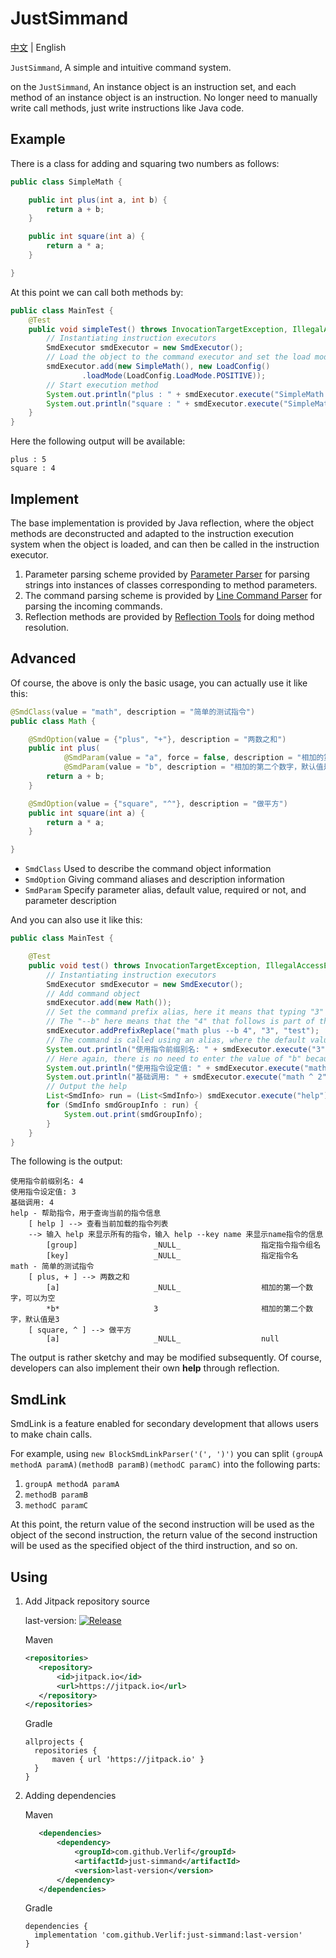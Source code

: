 # JustSimmand

[中文](readme_cn.md) | English

`JustSimmand`, A simple and intuitive command system.

on the `JustSimmand`, An instance object is an instruction set, and each method of an instance object is an instruction.
No longer need to manually write call methods, just write instructions like Java code.

## Example

There is a class for adding and squaring two numbers as follows:

```java
public class SimpleMath {

    public int plus(int a, int b) {
        return a + b;
    }

    public int square(int a) {
        return a * a;
    }

}
```

At this point we can call both methods by:

```java
public class MainTest {
    @Test
    public void simpleTest() throws InvocationTargetException, IllegalAccessException, NoSuchMethodException {
        // Instantiating instruction executors
        SmdExecutor smdExecutor = new SmdExecutor();
        // Load the object to the command executor and set the load mode to positive mode
        smdExecutor.add(new SimpleMath(), new LoadConfig()
                .loadMode(LoadConfig.LoadMode.POSITIVE));
        // Start execution method
        System.out.println("plus : " + smdExecutor.execute("SimpleMath plus 2 3"));
        System.out.println("square : " + smdExecutor.execute("SimpleMath square 2"));
    }
}
```

Here the following output will be available:

```text
plus : 5
square : 4
```

## Implement

The base implementation is provided by Java reflection, where the object methods are deconstructed and adapted to the instruction execution system when the object is loaded,
and can then be called in the instruction executor.

1. Parameter parsing scheme provided by [Parameter Parser](https://github.com/Verlif/ParamParser) for parsing strings into instances of classes corresponding to method parameters.
2. The command parsing scheme is provided by [Line Command Parser](https://github.com/Verlif/cmdline-parser) for parsing the incoming commands.
3. Reflection methods are provided by [Reflection Tools](https://github.com/Verlif/reflection-kit) for doing method resolution.

## Advanced

Of course, the above is only the basic usage, you can actually use it like this:

```java
@SmdClass(value = "math", description = "简单的测试指令")
public class Math {

    @SmdOption(value = {"plus", "+"}, description = "两数之和")
    public int plus(
            @SmdParam(value = "a", force = false, description = "相加的第一个数字，可以为空") int a,
            @SmdParam(value = "b", description = "相加的第二个数字，默认值是3", defaultVal = "3") int b) {
        return a + b;
    }

    @SmdOption(value = {"square", "^"}, description = "做平方")
    public int square(int a) {
        return a * a;
    }

}
```

- `SmdClass` Used to describe the command object information
- `SmdOption` Giving command aliases and description information
- `SmdParam` Specify parameter alias, default value, required or not, and parameter description

And you can also use it like this:

```java
public class MainTest {

    @Test
    public void test() throws InvocationTargetException, IllegalAccessException, NoSuchMethodException {
        // Instantiating instruction executors
        SmdExecutor smdExecutor = new SmdExecutor();
        // Add command object
        smdExecutor.add(new Math());
        // Set the command prefix alias, here it means that typing "3" or "test" is equivalent to typing "math plus --b 4"
        // The "--b" here means that the "4" that follows is part of the "b" parameter
        smdExecutor.addPrefixReplace("math plus --b 4", "3", "test");
        // The command is called using an alias, where the default value of "0" is given because "a" is not a mandatory parameter and is a base type
        System.out.println("使用指令前缀别名: " + smdExecutor.execute("3"));
        // Here again, there is no need to enter the value of "b" because it is set to a default value
        System.out.println("使用指令设定值: " + smdExecutor.execute("math plus"));
        System.out.println("基础调用: " + smdExecutor.execute("math ^ 2"));
        // Output the help
        List<SmdInfo> run = (List<SmdInfo>) smdExecutor.execute("help");
        for (SmdInfo smdGroupInfo : run) {
            System.out.print(smdGroupInfo);
        }
    }
}
```

The following is the output:

```text
使用指令前缀别名: 4
使用指令设定值: 3
基础调用: 4
help - 帮助指令，用于查询当前的指令信息
	[ help ] --> 查看当前加载的指令列表
	--> 输入 help 来显示所有的指令，输入 help --key name 来显示name指令的信息
		[group]             	_NULL_              	指定指令指令组名
		[key]               	_NULL_              	指定指令名
math - 简单的测试指令
	[ plus, + ] --> 两数之和
		[a]                 	_NULL_              	相加的第一个数字，可以为空
		*b*                 	3                   	相加的第二个数字，默认值是3
	[ square, ^ ] --> 做平方
		[a]                 	_NULL_              	null
```

The output is rather sketchy and may be modified subsequently. Of course, developers can also implement their own **help** through reflection.

## SmdLink

SmdLink is a feature enabled for secondary development that allows users to make chain calls.

For example, using `new BlockSmdLinkParser('(', ')')` you can split `(groupA methodA paramA)(methodB paramB)(methodC paramC)` into the following parts:

1. `groupA methodA paramA`
2. `methodB paramB`
3. `methodC paramC`

At this point, the return value of the second instruction will be used as the object of the second instruction, the return value of the second instruction will be used as the specified object of the third instruction, and so on.

## Using

1. Add Jitpack repository source

   last-version: [![Release](https://jitpack.io/v/Verlif/just-simmand.svg)](https://jitpack.io/#Verlif/just-simmand)

   Maven

   ```xml
   <repositories>
      <repository>
          <id>jitpack.io</id>
          <url>https://jitpack.io</url>
      </repository>
   </repositories>
   ```

   Gradle

   ```text
   allprojects {
     repositories {
         maven { url 'https://jitpack.io' }
     }
   }
   ```

2. Adding dependencies

   Maven

   ```xml
      <dependencies>
          <dependency>
              <groupId>com.github.Verlif</groupId>
              <artifactId>just-simmand</artifactId>
              <version>last-version</version>
          </dependency>
      </dependencies>
   ```

   Gradle

   ```text
   dependencies {
     implementation 'com.github.Verlif:just-simmand:last-version'
   }
   ```
